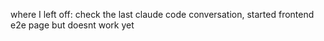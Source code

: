 where I left off:
check the last claude code conversation, started frontend e2e page but doesnt work yet
